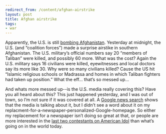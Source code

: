 ```yaml
---
redirect_from: /content/afghan-airstrike
layout: post
title: Afghan airstrike
tags:
- war
---
```

Apparently, the U.S. is still [bombing Afghanistan](http://news.bbc.co.uk/2/hi/south_asia/5003478.stm). Yesterday at midnight, the U.S. (and “coalition forces”) made a surprise airstike in southern Afghanistan. The U.S. military’s official numbers say 20 “members of Taliban” were killed, and possibly 60 more. What was the cost? Again the U.S. military says 16 civilians were killed, eyewitnesses and local doctors say its more like 30. Why were so many civilians killed? Cause the US hit “Islamic religious schools or Madrassa and homes in which Taliban fighters had taken up position.” What the eff... that’s so messed up...

And whats more messed up--is the U.S. media really covering this? Have you all heard about this? This just happened yesterday, and I was out of town, so I’m not sure if it was covered at all. A [Google news search](http://news.google.com/news?q=afghan+airstrike) shows that the media is talking about it, but I didn’t see a word about it on my replacment-for-a-newspaper-personalized-Google-homepage. So either my replacement for a newspaper isn’t doing so great at that, or people are more interested in the [last two contestants on American Idol](http://news.google.com/news?q=american%20idol) than what’s going on in the world today. 
